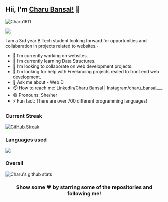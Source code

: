 ## Hii, I'm [Charu Bansal!](https://www.linkedin.com/in/charu-bansal1/) 👋
<p align="left"> <img src="https://komarev.com/ghpvc/?username=Charu1611&label=Views&color=blue&style=plastic" alt="Charu1611" /> </p>
<p align="left">
  <a href="https://github.com/priyanka090700"><img src="https://readme-typing-svg.herokuapp.com?color=170D92&lines=Self+Taught+Programmer+and+Developer;Hardworking%2C+Determined%2C+Passionate;Always+learning+new+skills&height=45"></a>
</p>
I am a 3rd year B.Tech student looking forward for opportunities and collabaration in projects related to websites.-

- 🔭 I’m currently working on websites.
- 🌱 I’m currently learning Data Structures.
- 👯 I’m looking to collaborate on web development projects.
- 🤔 I’m looking for help with Freelancing projects realed to front end web development.
- 💬 Ask me about - Web D 
- 📫 How to reach me: LinkedIn/Charu Bansal | Instagram/charu_bansal___
- 😄 Pronouns: She/her
- ⚡ Fun fact:  There are over 700 different programming languages! 
### Current Streak
[![GitHub Streak](http://github-readme-streak-stats.herokuapp.com?user=Charu1611&theme=blue-green&hide_border=true&currStreakNum=DD2727)](https://git.io/streak-stats)
### Languages used
![](https://github-readme-stats.vercel.app/api/top-langs/?username=Charu1611)

### Overall
![Charu's github stats](https://github-readme-stats.vercel.app/api?username=Charu1611)

<div align="center">

### Show some ❤️ by starring some of the repositories and following me!

</div>
